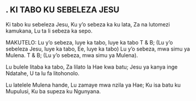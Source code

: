 ## . KI TABO KU SEBELEZA JESU

Ki tabo ku sebeleza Jesu,
Ku y’o sebeza ka ku lata,
Za na lutomezi kamukana,
Lu ta li sebeza ka sepo.

MAKUTELO:
Lu y’o sebeza, luye ka tabo, luye ka tabo
T & B; (Lu y’o sebeleza Jesu, luye ka tabo, Ee, luye ka tabo)
Lu y’o sebeza, mwa simu ya Mulena.
T & B; (Lu y’o sebeza, mwa simu ya Mulena).


Lu bulele litaba ka tabo,
Za lilato la Hae kwa batu;
Jesu ya kanya inge Ndatahe,
U ta lu fa litohonolo.


Lu latelele Mulena hande,
Lu zamaye mwa nzila ya Hae;
Ku isa batu ku Mupulusi,
Ku ba supeza ku Ngunyana.




